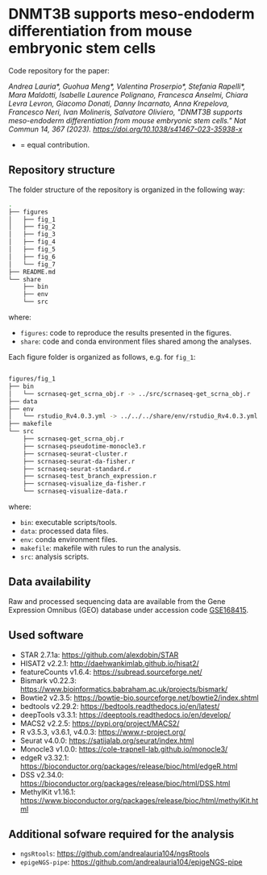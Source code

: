 # DNMT3B supports meso-endoderm differentiation from mouse embryonic stem cells

Code repository for the paper:

<cite>Andrea Lauria*, Guohua Meng*, Valentina Proserpio*, Stefania Rapelli*, Mara Maldotti,
Isabelle Laurence Polignano, Francesca Anselmi, Chiara Levra Levron, Giacomo Donati,
Danny Incarnato, Anna Krepelova, Francesco Neri, Ivan Molineris, Salvatore Oliviero, "DNMT3B supports meso-endoderm differentiation from mouse embryonic stem cells." Nat Commun 14, 367 (2023). https://doi.org/10.1038/s41467-023-35938-x </cite>

* = equal contribution.

## Repository structure

The folder structure of the repository is organized in the following way:

```bash
.
├── figures
│   ├── fig_1
│   ├── fig_2
│   ├── fig_3
│   ├── fig_4
│   ├── fig_5
│   ├── fig_6
│   └── fig_7
├── README.md
└── share
    ├── bin
    ├── env
    └── src
```

where:

- `figures`: code to reproduce the results presented in the figures.
- `share`: code and conda environment files shared among the analyses.

Each figure folder is organized as follows, e.g. for `fig_1`:

```bash

figures/fig_1
├── bin
│   └── scrnaseq-get_scrna_obj.r -> ../src/scrnaseq-get_scrna_obj.r
├── data
├── env
│   └── rstudio_Rv4.0.3.yml -> ../../../share/env/rstudio_Rv4.0.3.yml
├── makefile
└── src
    ├── scrnaseq-get_scrna_obj.r
    ├── scrnaseq-pseudotime-monocle3.r
    ├── scrnaseq-seurat-cluster.r
    ├── scrnaseq-seurat-da-fisher.r
    ├── scrnaseq-seurat-standard.r
    ├── scrnaseq-test_branch_expression.r
    ├── scrnaseq-visualize_da-fisher.r
    └── scrnaseq-visualize-data.r
```

where:

- `bin`: executable scripts/tools.
- `data`: processed data files.
- `env`: conda environment files.
- `makefile`: makefile with rules to run the analysis.
- `src`: analysis scripts.

## Data availability

Raw and processed sequencing data are available from the Gene Expression Omnibus (GEO) database under accession code [GSE168415](https://www.ncbi.nlm.nih.gov/geo/query/acc.cgi?acc=GSE168415).

## Used software

- STAR 2.7.1a: https://github.com/alexdobin/STAR
- HISAT2 v2.2.1: http://daehwankimlab.github.io/hisat2/ 
- featureCounts v1.6.4: https://subread.sourceforge.net/ 
- Bismark v0.22.3: https://www.bioinformatics.babraham.ac.uk/projects/bismark/
- Bowtie2 v2.3.5: https://bowtie-bio.sourceforge.net/bowtie2/index.shtml
- bedtools v2.29.2: https://bedtools.readthedocs.io/en/latest/
- deepTools v3.3.1: https://deeptools.readthedocs.io/en/develop/
- MACS2 v2.2.5: https://pypi.org/project/MACS2/ 
- R v3.5.3, v3.6.1, v4.0.3: https://www.r-project.org/
- Seurat v4.0.0: https://satijalab.org/seurat/index.html
- Monocle3 v1.0.0: https://cole-trapnell-lab.github.io/monocle3/
- edgeR v3.32.1: https://bioconductor.org/packages/release/bioc/html/edgeR.html
- DSS v2.34.0: https://bioconductor.org/packages/release/bioc/html/DSS.html
- MethylKit v1.16.1: https://www.bioconductor.org/packages/release/bioc/html/methylKit.html

## Additional sofware required for the analysis

- `ngsRtools`: https://github.com/andrealauria104/ngsRtools
- `epigeNGS-pipe`: https://github.com/andrealauria104/epigeNGS-pipe

